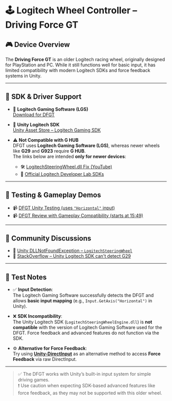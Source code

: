 # 🕹️ Logitech Wheel Controller – Driving Force GT

## 🎮 Device Overview
The **Driving Force GT** is an older Logitech racing wheel, originally designed for PlayStation and PC. While it still functions well for basic input, it has limited compatibility with modern Logitech SDKs and force feedback systems in Unity.

---

## 🔗 SDK & Driver Support

- 🔧 **Logitech Gaming Software (LGS)**  
  [Download for DFGT](https://support.logi.com/hc/en-my/articles/360024699474--Downloads-Driving-Force-GT)

- 🧰 **Unity Logitech SDK**  
  [Unity Asset Store – Logitech Gaming SDK](https://assetstore.unity.com/packages/tools/integration/logitech-gaming-sdk-6630#reviews)

- ⚠️ **Not Compatible with G HUB**  
  DFGT uses **Logitech Gaming Software (LGS)**, whereas newer wheels like **G29** and **G923** require **G HUB**.  
  The links below are intended **only for newer devices**:

  - 🛠️ [LogitechSteeringWheel.dll Fix (YouTube)](https://www.youtube.com/watch?v=2PGa0DV_a08)
  - 🔬 [Official Logitech Developer Lab SDKs](https://www.logitechg.com/en-gb/innovation/developer-lab.html)

---

## 🎥 Testing & Gameplay Demos

- 📹 [DFGT Unity Testing (uses `"Horizontal"` input)](https://www.youtube.com/watch?v=1mqwgfovrWY)  
- 📹 [DFGT Review with Gameplay Compatibility (starts at 15:49)](https://www.youtube.com/watch?v=CMY5Uq7tS-A)

---

## 💬 Community Discussions

- 🧵 [Unity DLLNotFoundException – `LogitechSteeringWheel`](https://discussions.unity.com/t/dllnotfoundexception-logitechsteeringwheel-unity5-osx/580619/5)  
- 🧵 [StackOverflow – Unity Logitech SDK can't detect G29](https://stackoverflow.com/questions/51001470/unity-logitechsdk-cannot-detect-my-g29-steering-wheel)

---

## 🧪 Test Notes

- ✅ **Input Detection**:  
  The Logitech Gaming Software successfully detects the DFGT and allows **basic input mapping** (e.g., `Input.GetAxis("Horizontal")` in Unity).

- ❌ **SDK Incompatibility**:  
  The Unity Logitech SDK (`LogitechSteeringWheelEngine.dll`) is **not compatible** with the version of Logitech Gaming Software used for the DFGT. Force feedback and advanced features do not function via the SDK.

- ⚙️ **Alternative for Force Feedback**:  
  Try using **[Unity-DirectInput](https://github.com/imDanoush/Unity-DirectInput)** as an alternative method to access **Force Feedback** via raw DirectInput.

---

> ✅ The DFGT works with Unity’s built-in input system for simple driving games.  
> ❗ Use caution when expecting SDK-based advanced features like force feedback, as they may not be supported with this older wheel.
